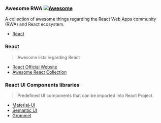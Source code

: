 ### **Awesome RWA** [![Awesome](https://cdn.rawgit.com/sindresorhus/awesome/d7305f38d29fed78fa85652e3a63e154dd8e8829/media/badge.svg)](https://github.com/sindresorhus/awesome)

A collection of awesome things regarding the React Web Apps community (RWA) and React ecosystem.

- [React](#react)

### React

> Awesome lists regarding React

- [React Official Website](https://reactjs.org/)
- [Awesome React Collection](https://github.com/enaqx/awesome-react)

### React UI Components libraries

> Predefined UI components that can be imported into React Project.

- [Material-UI](https://material-ui.com/)
- [Semantic UI](https://react.semantic-ui.com/)
- [Grommet](https://v2.grommet.io/components)
